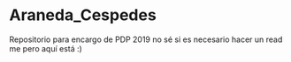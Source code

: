 # Araneda_Cespedes
Repositorio para encargo de PDP 2019 
no sé si es necesario hacer un read me pero aquí está :)
